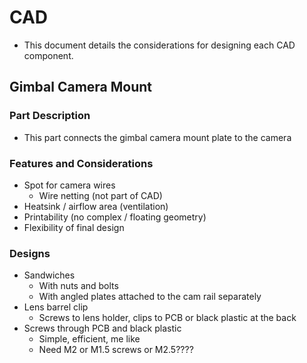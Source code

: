 # CAD

- This document details the considerations for designing each CAD component.

## Gimbal Camera Mount

### Part Description

- This part connects the gimbal camera mount plate to the camera

### Features and Considerations

- Spot for camera wires
  - Wire netting (not part of CAD)
- Heatsink / airflow area (ventilation)
- Printability (no complex / floating geometry)
- Flexibility of final design

### Designs

- Sandwiches
  - With nuts and bolts
  - With angled plates attached to the cam rail separately
- Lens barrel clip
  - Screws to lens holder, clips to PCB or black plastic at the back
- Screws through PCB and black plastic
  - Simple, efficient, me like
  - Need M2 or M1.5 screws or M2.5????

